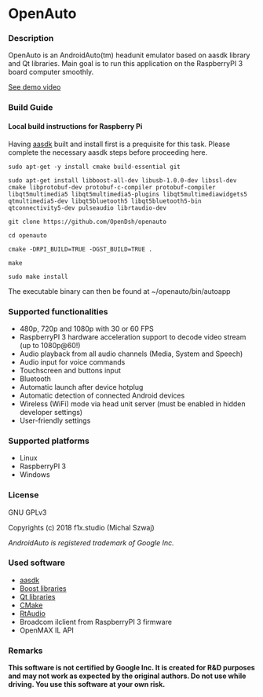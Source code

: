 
# OpenAuto

### Description
OpenAuto is an AndroidAuto(tm) headunit emulator based on aasdk library and Qt libraries. Main goal is to run this application on the RaspberryPI 3 board computer smoothly.

[See demo video](https://www.youtube.com/watch?v=k9tKRqIkQs8)

### Build Guide
#### Local build instructions for Raspberry Pi

Having <a href="https://github.com/openDsh/aasdk">aasdk</a> built and install first is a prequisite for this task. Please complete the necessary aasdk steps before proceeding here.

```sudo apt-get update
sudo apt-get -y install cmake build-essential git

sudo apt-get install libboost-all-dev libusb-1.0.0-dev libssl-dev cmake libprotobuf-dev protobuf-c-compiler protobuf-compiler libqt5multimedia5 libqt5multimedia5-plugins libqt5multimediawidgets5 qtmultimedia5-dev libqt5bluetooth5 libqt5bluetooth5-bin qtconnectivity5-dev pulseaudio librtaudio-dev

git clone https://github.com/OpenDsh/openauto

cd openauto

cmake -DRPI_BUILD=TRUE -DGST_BUILD=TRUE .

make

sudo make install
```

The executable binary can then be found at ~/openauto/bin/autoapp

### Supported functionalities
 - 480p, 720p and 1080p with 30 or 60 FPS
 - RaspberryPI 3 hardware acceleration support to decode video stream (up to 1080p@60!)
 - Audio playback from all audio channels (Media, System and Speech)
 - Audio input for voice commands
 - Touchscreen and buttons input
 - Bluetooth
 - Automatic launch after device hotplug
 - Automatic detection of connected Android devices
 - Wireless (WiFi) mode via head unit server (must be enabled in hidden developer settings)
 - User-friendly settings

### Supported platforms

 - Linux
 - RaspberryPI 3
 - Windows

### License
GNU GPLv3

Copyrights (c) 2018 f1x.studio (Michal Szwaj)

*AndroidAuto is registered trademark of Google Inc.*

### Used software
 - [aasdk](https://github.com/f1xpl/aasdk)
 - [Boost libraries](http://www.boost.org/)
 - [Qt libraries](https://www.qt.io/)
 - [CMake](https://cmake.org/)
 - [RtAudio](https://www.music.mcgill.ca/~gary/rtaudio/playback.html)
 - Broadcom ilclient from RaspberryPI 3 firmware
 - OpenMAX IL API

### Remarks
**This software is not certified by Google Inc. It is created for R&D purposes and may not work as expected by the original authors. Do not use while driving. You use this software at your own risk.**

